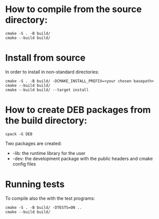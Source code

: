 # How to compile from the source directory:
```
cmake -S . -B build/
cmake --build build/
```

# Install from source
In order to install in non-standard directories:
```
cmake -S . -B build/ -DCMAKE_INSTALL_PREFIX=<your chosen basepath>
cmake --build build/
cmake --build build/ --target install
```


# How to create DEB packages from the build directory:
```
cpack -G DEB
```

Two packages are created:
 - -lib: the runtime library for the user
 - -dev: the development package with the public headers and cmake config files



# Running tests
To compile also the with the test programs:
```
cmake -S . -B build/ -DTESTS=ON ..
cmake --build build/
```
